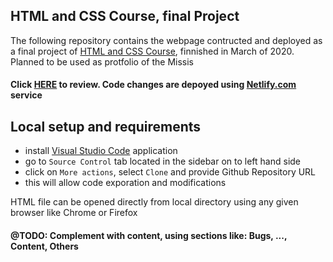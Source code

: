 ## HTML and CSS Course, final Project
The following repository contains the webpage contructed and deployed as a final project of [HTML and CSS Course](https://www.udemy.com/certificate/UC-e3b72134-cc83-43f0-a80b-4cb562dfffe1/), finnished in March of 2020. Planned to be used as protfolio of the Missis
#### Click [HERE](https://wonderful-bell-b5eed7.netlify.app/) to review. Code changes are depoyed using [Netlify.com](https://app.netlify.com/) service


## Local setup and requirements
- install [Visual Studio Code](https://code.visualstudio.com/download) application
- go to `Source Control` tab located in the sidebar on to left hand side
- click on `More actions`, select `Clone` and provide Github Repository URL
- this will allow code exporation and modifications 

HTML file can be opened directly from local directory using any given browser like Chrome or Firefox


#### @TODO: Complement with content, using sections like: Bugs, ..., Content, Others
